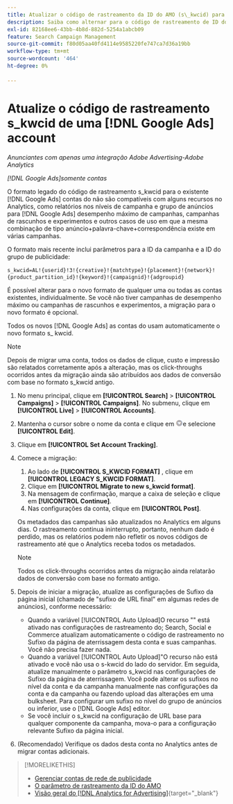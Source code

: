 ```yaml
---
title: Atualizar o código de rastreamento da ID do AMO (s\_kwcid) para um [!DNL Google Ads] account
description: Saiba como alternar para o código de rastreamento de ID do AMO mais recente para um [!DNL Google Ads] conta.
exl-id: 82168ee6-43bb-4b8d-882d-5254a1abcb09
feature: Search Campaign Management
source-git-commit: f80d05aa40fd4114e9585220fe747ca7d36a19bb
workflow-type: tm+mt
source-wordcount: '464'
ht-degree: 0%

---
```


# Atualize o código de rastreamento s_kwcid de uma [!DNL Google Ads] account

*Anunciantes com apenas uma integração Adobe Advertising-Adobe Analytics*

*[!DNL Google Ads]somente contas*

O formato legado do código de rastreamento s\_kwcid para o existente [!DNL Google Ads] contas do não são compatíveis com alguns recursos no Analytics, como relatórios nos níveis de campanha e grupo de anúncios para [!DNL Google Ads] desempenho máximo de campanhas, campanhas de rascunhos e experimentos e outros casos de uso em que a mesma combinação de tipo anúncio+palavra-chave+correspondência existe em várias campanhas.

O formato mais recente inclui parâmetros para a ID da campanha e a ID do grupo de publicidade:

```
s_kwcid=AL!{userid}!3!{creative}!{matchtype}!{placement}!{network}!{product_partition_id}!{keyword}!{campaignid}!{adgroupid}
```

É possível alterar para o novo formato de qualquer uma ou todas as contas existentes, individualmente. Se você não tiver campanhas de desempenho máximo ou campanhas de rascunhos e experimentos, a migração para o novo formato é opcional.

Todos os novos [!DNL Google Ads] as contas do usam automaticamente o novo formato s\_ kwcid.

>[!NOTE]
>
>Depois de migrar uma conta, todos os dados de clique, custo e impressão são relatados corretamente após a alteração, mas os click-throughs ocorridos antes da migração ainda são atribuídos aos dados de conversão com base no formato s\_kwcid antigo.

1. No menu principal, clique em **[!UICONTROL Search]** \> **[!UICONTROL Campaigns]** \> **[!UICONTROL Campaigns]**. No submenu, clique em **[!UICONTROL Live]** \> **[!UICONTROL Accounts]**.
1. Mantenha o cursor sobre o nome da conta e clique em ![ícone de seta suspensa](/help/search-social-commerce/assets/arrow-dropdown-menu.png)e selecione **[!UICONTROL Edit]**.
1. Clique em **[!UICONTROL Set Account Tracking]**.
1. Comece a migração:

   1. Ao lado de **[!UICONTROL S_KWCID FORMAT]** , clique em **[!UICONTROL LEGACY S_KWCID FORMAT]**.
   1. Clique em **[!UICONTROL Migrate to new s_kwcid format]**.
   1. Na mensagem de confirmação, marque a caixa de seleção e clique em **[!UICONTROL Continue]**.
   1. Nas configurações da conta, clique em **[!UICONTROL Post]**.

   Os metadados das campanhas são atualizados no Analytics em alguns dias. O rastreamento continua ininterrupto, portanto, nenhum dado é perdido, mas os relatórios podem não refletir os novos códigos de rastreamento até que o Analytics receba todos os metadados.

   >[!NOTE]
   >
   >Todos os click-throughs ocorridos antes da migração ainda relatarão dados de conversão com base no formato antigo.

1. Depois de iniciar a migração, atualize as configurações de Sufixo da página inicial (chamado de &quot;sufixo de URL final&quot; em algumas redes de anúncios), conforme necessário:

   * Quando a variável [!UICONTROL Auto Upload]O recurso &quot;&quot; está ativado nas configurações de rastreamento do; Search, Social e Commerce atualizam automaticamente o código de rastreamento no Sufixo da página de aterrissagem desta conta e suas campanhas. Você não precisa fazer nada.
   * Quando a variável [!UICONTROL Auto Upload]&quot;O recurso não está ativado e você não usa o s-kwcid do lado do servidor. Em seguida, atualize manualmente o parâmetro s\_kwcid nas configurações de Sufixo da página de aterrissagem. Você pode alterar os sufixos no nível da conta e da campanha manualmente nas configurações da conta e da campanha ou fazendo upload das alterações em uma bulksheet. Para configurar um sufixo no nível do grupo de anúncios ou inferior, use o [!DNL Google Ads] editor.
   * Se você incluir o s\_kwcid na configuração de URL base para qualquer componente da campanha, mova-o para a configuração relevante Sufixo da página inicial.

1. (Recomendado) Verifique os dados desta conta no Analytics antes de migrar contas adicionais.

>[!MORELIKETHIS]
>
>* [Gerenciar contas de rede de publicidade](ad-network-account-manage.md)
>* [O parâmetro de rastreamento da ID do AMO](/help/search-social-commerce/tracking/skwcid-tracking-parameter.md)
>* [Visão geral do [!DNL Analytics for Advertising]](https://experienceleague.adobe.com/docs/advertising/integrations/home.html){target="_blank"}
